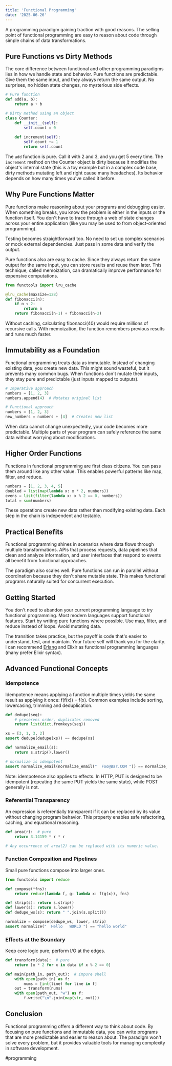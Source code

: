 ```yaml
---
title: 'Functional Programming'
date: '2025-06-26'
---
```

A programming paradigm gaining traction with good reasons. The selling point of functional programming are easy to reason about code through simple chains of data transformations.

## Pure Functions vs Dirty Methods

The core difference between functional and other programming paradigms lies in how we handle state and behavior. Pure functions are predictable. Give them the same input, and they always return the same output. No surprises, no hidden state changes, no mysterious side effects.

```python
# Pure function
def add(a, b):
    return a + b

# Dirty method using an object
class Counter:
    def __init__(self):
        self.count = 0
    
    def increment(self):
        self.count += 1
        return self.count
```

The `add` function is pure. Call it with 2 and 3, and you get 5 every time. The `increment` method on the Counter object is dirty because it modifies the object's internal state (this is a toy example but in a complex code base, dirty methods mutating left and right cause many headaches). Its behavior depends on how many times you've called it before.

## Why Pure Functions Matter

Pure functions make reasoning about your programs and  debugging easier. When something breaks, you know the problem is either in the inputs or the function itself. You don't have to trace through a web of state changes across your entire application (like you may be used to from object-oriented programming).

Testing becomes straightforward too. No need to set up complex scenarios or mock external dependencies. Just pass in some data and verify the output.

Pure functions also are easy to cache. Since they always return the same output for the same input, you can store results and reuse them later. This technique, called memoization, can dramatically improve performance for expensive computations.

```python
from functools import lru_cache

@lru_cache(maxsize=128)
def fibonacci(n):
    if n < 2:
        return n
    return fibonacci(n-1) + fibonacci(n-2)
```

Without caching, calculating fibonacci(40) would require millions of recursive calls. With memoization, the function remembers previous results and runs much faster.

## Immutability as a Foundation

Functional programming treats data as immutable. Instead of changing existing data, you create new data. This might sound wasteful, but it prevents many common bugs. When functions don't mutate their inputs, they stay pure and predictable (just inputs mapped to outputs).

```python
# Imperative approach
numbers = [1, 2, 3]
numbers.append(4)  # Mutates original list

# Functional approach
numbers = [1, 2, 3]
new_numbers = numbers + [4]  # Creates new list
```

When data cannot change unexpectedly, your code becomes more predictable. Multiple parts of your program can safely reference the same data without worrying about modifications.

## Higher Order Functions

Functions in functional programming are first class citizens. You can pass them around like any other value. This enables powerful patterns like map, filter, and reduce.

```python
numbers = [1, 2, 3, 4, 5]
doubled = list(map(lambda x: x * 2, numbers))
evens = list(filter(lambda x: x % 2 == 0, numbers))
total = sum(numbers)
```

These operations create new data rather than modifying existing data. Each step in the chain is independent and testable.

## Practical Benefits

Functional programming shines in scenarios where data flows through multiple transformations. APIs that process requests, data pipelines that clean and analyze information, and user interfaces that respond to events all benefit from functional approaches.

The paradigm also scales well. Pure functions can run in parallel without coordination because they don't share mutable state. This makes functional programs naturally suited for concurrent execution.

## Getting Started

You don't need to abandon your current programming language to try functional programming. Most modern languages support functional features. Start by writing pure functions where possible. Use map, filter, and reduce instead of loops. Avoid mutating data.

The transition takes practice, but the payoff is code that's easier to understand, test, and maintain. Your future self will thank you for the clarity. I can recommend [Erlang](https://seanpedersen.github.io/posts/erlang) and Elixir as functional programming languages (many prefer Elixir syntax).

## Advanced Functional Concepts

### Idempotence

Idempotence means applying a function multiple times yields the same result as applying it once: f(f(x)) = f(x). Common examples include sorting, lowercasing, trimming and deduplication.

```python
def dedupe(seq):
    # preserves order, duplicates removed
    return list(dict.fromkeys(seq))

xs = [3, 1, 3, 2]
assert dedupe(dedupe(xs)) == dedupe(xs)

def normalize_email(s):
    return s.strip().lower()

# normalize is idempotent
assert normalize_email(normalize_email("  Foo@Bar.COM ")) == normalize_email("  Foo@Bar.COM ")
```

Note: idempotence also applies to effects. In HTTP, PUT is designed to be idempotent (repeating the same PUT yields the same state), while POST generally is not.

### Referential Transparency

An expression is referentially transparent if it can be replaced by its value without changing program behavior. This property enables safe refactoring, caching, and equational reasoning.

```python
def area(r):  # pure
    return 3.14159 * r * r

# Any occurrence of area(2) can be replaced with its numeric value.
```

### Function Composition and Pipelines

Small pure functions compose into larger ones.

```python
from functools import reduce

def compose(*fns):
    return reduce(lambda f, g: lambda x: f(g(x)), fns)

def strip(s): return s.strip()
def lower(s): return s.lower()
def dedupe_ws(s): return " ".join(s.split())

normalize = compose(dedupe_ws, lower, strip)
assert normalize("  Hello   WORLD ") == "hello world"
```

### Effects at the Boundary

Keep core logic pure; perform I/O at the edges.

```python
def transform(data):  # pure
    return [x * 2 for x in data if x % 2 == 0]

def main(path_in, path_out):  # impure shell
    with open(path_in) as f:
        nums = [int(line) for line in f]
    out = transform(nums)
    with open(path_out, "w") as f:
        f.write("\n".join(map(str, out)))
```

## Conclusion

Functional programming offers a different way to think about code. By focusing on pure functions and immutable data, you can write programs that are more predictable and easier to reason about. The paradigm won't solve every problem, but it provides valuable tools for managing complexity in software development.

#programming

